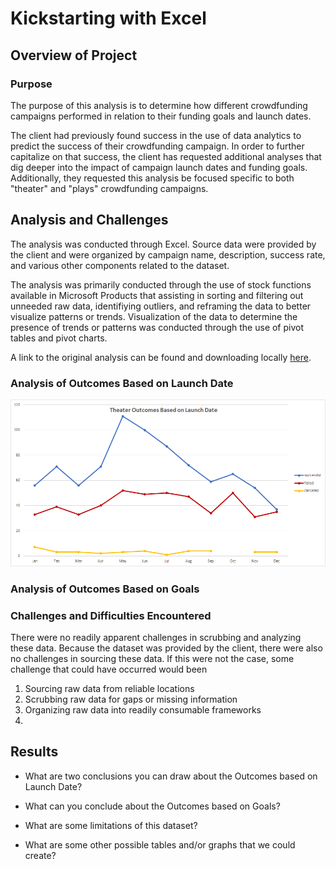 # Kickstarting with Excel

## Overview of Project

### Purpose
The purpose of this analysis is to determine how different crowdfunding campaigns performed in relation to their funding goals and launch dates. 

The client had previously found success in the use of data analytics to predict the success of their crowdfunding campaign. In order to further capitalize on that success, the client has requested additional analyses that dig deeper into the impact of campaign launch dates and funding goals. Additionally, they requested this analysis be focused specific to both "theater" and "plays" crowdfunding campaigns.

## Analysis and Challenges

The analysis was conducted through Excel. Source data were provided by the client and were organized by campaign name, description, success rate, and various other components related to the dataset. 

The analysis was primarily conducted through the use of stock functions available in Microsoft Products that assisting in sorting and filtering out unneeded raw data, identifiying outliers, and reframing the data to better visualize patterns or trends. Visualization of the data to determine the presence of trends or patterns was conducted through the use of pivot tables and pivot charts.

A link to the original analysis can be found and downloading locally [here](https://github.com/sever1sd/kickstarter_analysis/blob/main/Kickstarter_Challenge.xlsx).

### Analysis of Outcomes Based on Launch Date



![alt text](https://github.com/sever1sd/kickstarter_analysis/blob/main/Resources/Theater_Outcomes_vs_Launch.png)


### Analysis of Outcomes Based on Goals

### Challenges and Difficulties Encountered

There were no readily apparent challenges in scrubbing and analyzing these data. Because the dataset was provided by the client, there were also no challenges in sourcing these data. If this were not the case, some challenge that could have occurred would been

1. Sourcing raw data from reliable locations
2. Scrubbing raw data for gaps or missing information
3. Organizing raw data into readily consumable frameworks
4. 
## Results
- What are two conclusions you can draw about the Outcomes based on Launch Date?

- What can you conclude about the Outcomes based on Goals?

- What are some limitations of this dataset?

- What are some other possible tables and/or graphs that we could create?

